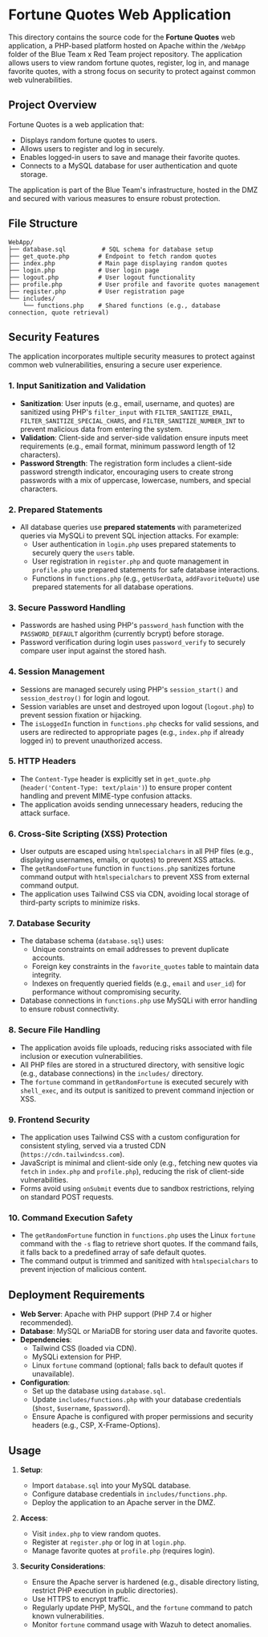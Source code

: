 # Fortune Quotes Web Application

This directory contains the source code for the **Fortune Quotes** web application, a PHP-based platform hosted on Apache within the `/WebApp` folder of the Blue Team x Red Team project repository. The application allows users to view random fortune quotes, register, log in, and manage favorite quotes, with a strong focus on security to protect against common web vulnerabilities.

## Project Overview

Fortune Quotes is a web application that:
- Displays random fortune quotes to users.
- Allows users to register and log in securely.
- Enables logged-in users to save and manage their favorite quotes.
- Connects to a MySQL database for user authentication and quote storage.

The application is part of the Blue Team's infrastructure, hosted in the DMZ and secured with various measures to ensure robust protection.

## File Structure

```
WebApp/
├── database.sql          # SQL schema for database setup
├── get_quote.php        # Endpoint to fetch random quotes
├── index.php            # Main page displaying random quotes
├── login.php            # User login page
├── logout.php           # User logout functionality
├── profile.php          # User profile and favorite quotes management
├── register.php         # User registration page
└── includes/
    └── functions.php    # Shared functions (e.g., database connection, quote retrieval)
```

## Security Features

The application incorporates multiple security measures to protect against common web vulnerabilities, ensuring a secure user experience.

### 1. **Input Sanitization and Validation**
- **Sanitization**: User inputs (e.g., email, username, and quotes) are sanitized using PHP's `filter_input` with `FILTER_SANITIZE_EMAIL`, `FILTER_SANITIZE_SPECIAL_CHARS`, and `FILTER_SANITIZE_NUMBER_INT` to prevent malicious data from entering the system.
- **Validation**: Client-side and server-side validation ensure inputs meet requirements (e.g., email format, minimum password length of 12 characters).
- **Password Strength**: The registration form includes a client-side password strength indicator, encouraging users to create strong passwords with a mix of uppercase, lowercase, numbers, and special characters.

### 2. **Prepared Statements**
- All database queries use **prepared statements** with parameterized queries via MySQLi to prevent SQL injection attacks. For example:
  - User authentication in `login.php` uses prepared statements to securely query the `users` table.
  - User registration in `register.php` and quote management in `profile.php` use prepared statements for safe database interactions.
  - Functions in `functions.php` (e.g., `getUserData`, `addFavoriteQuote`) use prepared statements for all database operations.

### 3. **Secure Password Handling**
- Passwords are hashed using PHP's `password_hash` function with the `PASSWORD_DEFAULT` algorithm (currently bcrypt) before storage.
- Password verification during login uses `password_verify` to securely compare user input against the stored hash.

### 4. **Session Management**
- Sessions are managed securely using PHP's `session_start()` and `session_destroy()` for login and logout.
- Session variables are unset and destroyed upon logout (`logout.php`) to prevent session fixation or hijacking.
- The `isLoggedIn` function in `functions.php` checks for valid sessions, and users are redirected to appropriate pages (e.g., `index.php` if already logged in) to prevent unauthorized access.

### 5. **HTTP Headers**
- The `Content-Type` header is explicitly set in `get_quote.php` (`header('Content-Type: text/plain')`) to ensure proper content handling and prevent MIME-type confusion attacks.
- The application avoids sending unnecessary headers, reducing the attack surface.

### 6. **Cross-Site Scripting (XSS) Protection**
- User outputs are escaped using `htmlspecialchars` in all PHP files (e.g., displaying usernames, emails, or quotes) to prevent XSS attacks.
- The `getRandomFortune` function in `functions.php` sanitizes fortune command output with `htmlspecialchars` to prevent XSS from external command output.
- The application uses Tailwind CSS via CDN, avoiding local storage of third-party scripts to minimize risks.

### 7. **Database Security**
- The database schema (`database.sql`) uses:
  - Unique constraints on email addresses to prevent duplicate accounts.
  - Foreign key constraints in the `favorite_quotes` table to maintain data integrity.
  - Indexes on frequently queried fields (e.g., `email` and `user_id`) for performance without compromising security.
- Database connections in `functions.php` use MySQLi with error handling to ensure robust connectivity.

### 8. **Secure File Handling**
- The application avoids file uploads, reducing risks associated with file inclusion or execution vulnerabilities.
- All PHP files are stored in a structured directory, with sensitive logic (e.g., database connections) in the `includes/` directory.
- The `fortune` command in `getRandomFortune` is executed securely with `shell_exec`, and its output is sanitized to prevent command injection or XSS.

### 9. **Frontend Security**
- The application uses Tailwind CSS with a custom configuration for consistent styling, served via a trusted CDN (`https://cdn.tailwindcss.com`).
- JavaScript is minimal and client-side only (e.g., fetching new quotes via `fetch` in `index.php` and `profile.php`), reducing the risk of client-side vulnerabilities.
- Forms avoid using `onSubmit` events due to sandbox restrictions, relying on standard POST requests.

### 10. **Command Execution Safety**
- The `getRandomFortune` function in `functions.php` uses the Linux `fortune` command with the `-s` flag to retrieve short quotes. If the command fails, it falls back to a predefined array of safe default quotes.
- The command output is trimmed and sanitized with `htmlspecialchars` to prevent injection of malicious content.

## Deployment Requirements

- **Web Server**: Apache with PHP support (PHP 7.4 or higher recommended).
- **Database**: MySQL or MariaDB for storing user data and favorite quotes.
- **Dependencies**:
  - Tailwind CSS (loaded via CDN).
  - MySQLi extension for PHP.
  - Linux `fortune` command (optional; falls back to default quotes if unavailable).
- **Configuration**:
  - Set up the database using `database.sql`.
  - Update `includes/functions.php` with your database credentials (`$host`, `$username`, `$password`).
  - Ensure Apache is configured with proper permissions and security headers (e.g., CSP, X-Frame-Options).

## Usage

1. **Setup**:
   - Import `database.sql` into your MySQL database.
   - Configure database credentials in `includes/functions.php`.
   - Deploy the application to an Apache server in the DMZ.

2. **Access**:
   - Visit `index.php` to view random quotes.
   - Register at `register.php` or log in at `login.php`.
   - Manage favorite quotes at `profile.php` (requires login).

3. **Security Considerations**:
   - Ensure the Apache server is hardened (e.g., disable directory listing, restrict PHP execution in public directories).
   - Use HTTPS to encrypt traffic.
   - Regularly update PHP, MySQL, and the `fortune` command to patch known vulnerabilities.
   - Monitor `fortune` command usage with Wazuh to detect anomalies.